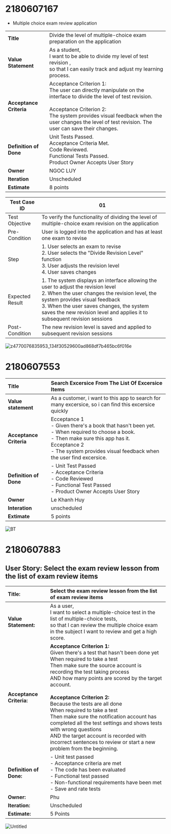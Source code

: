 
# 2180607167
- Multiple choice exam review application

|                       |                                                                             |
|-----------------------|-----------------------------------------------------------------------------|
| **Title**             | Divide the level of multiple-choice exam preparation on the application     |
| **Value Statement**   | As a student, <br> I want to be able to divide my level of test revision , <br>so that I can easily track and adjust my learning process. |
| **Acceptance Criteria** | Acceptance Criterion 1: <br>The user can directly manipulate on the interface to divide the level of test revision.<br><br> Acceptance Criterion 2: <br>The system provides visual feedback when the user changes the level of test revision. The user can save their changes. |
| **Definition of Done** | Unit Tests Passed.<br>  Acceptance Criteria Met.<br>  Code Reviewed. <br> Functional Tests Passed. <br> Product Owner Accepts User Story |
| **Owner**             |  NGOC LUY                                                                    |
| **Iteration**         | Unscheduled                                                                 |
| **Estimate**          | 8 points                                                                    |

| Test Case ID | 01 |
|--------------|----|
| Test Objective | To verify the functionality of dividing the level of multiple-choice exam revision on the application |
| Pre-Condition | User is logged into the application and has at least one exam to revise |
| Step | 1. User selects an exam to revise <br> 2. User selects the "Divide Revision Level" function <br> 3. User adjusts the revision level <br> 4. User saves changes |
| Expected Result | 1. The system displays an interface allowing the user to adjust the revision level <br> 2. When the user changes the revision level, the system provides visual feedback <br> 3. When the user saves changes, the system saves the new revision level and applies it to subsequent revision sessions |
| Post-Condition | The new revision level is saved and applied to subsequent revision sessions |

![z4770076835953_134f30529600ad868df7b465bc6f016e](https://github.com/ngocluydepzai/2180607167/assets/144354758/86c4a17d-d071-458e-b143-b92f19e764a2)


# 2180607553
| **Title**                | Search Excersice From The List Of Excersice Items |
| :----------------------- | :---------------- |
| **Value statement**      | As a customer, i want to this app to search for many excersice, so i can find this excersice quickly |
| **Acceptance Criteria**  | Ecceptance 1<br>- Given there's a book that hasn't been yet.<br>- When required to choose a book.<br>- Then make sure this app has it.<br>Ecceptance 2<br>- The system provides visual feedback when the user find excersice.|
| **Definition of Done**   | - Unit Test Passed <br> - Acceptance Criteria <br> - Code Reviewed <br> - Functional Test Passed <br> - Product Owner Accepts User Story|  
| **Owner**                | Le Khanh Huy  |
| **Interation**           | unscheduled   |
| **Extimate**             |  5 points     |

![BT](https://github.com/Phune23/2180607883/assets/144699815/e9cdb2e5-3317-4bef-85ef-a099825d0a5f)


# 2180607883

## **User Story: Select the exam review lesson from the list of exam review items**

| **Title:** | Select the exam review lesson from the list of exam review items |
| :-------- | :----------------- |
| **Value Statement:** | As a user, <br>I want to select a multiple-choice test in the list of multiple-choice tests, <br> so that I can review the multiple choice exam in the subject I want to review and get a high score. |
| **Acceptance Criteria:** | **Acceptance Criterion 1:**  <br>Given there's a test that hasn't been done yet <br>When required to take a test <br>Then make sure the source account is recording the test taking process <br>AND how many points are scored by the target account. <br> <br>**Acceptance Criterion 2:** <br>Because the tests are all done <br>When required to take a test <br>Then make sure the notification account has completed all the test settings and shows tests with wrong questions <br>AND the target account is recorded with incorrect sentences to review or start a new problem from the beginning. |
| **Definition of Done:** |  - Unit test passed <br> - Acceptance criteria are met <br> - The code has been evaluated <br> - Functional test passed <br> - Non-functional requirements have been met <br> - Save and rate tests |
| **Owner:** | Phu | Owner |
| **Iteration:** | Unscheduled |
| **Estimate:** | 5 Points |


![Untitled](https://github.com/ngocluydepzai/2180607167/assets/144198095/dafe2a33-cdf5-4005-8f19-a94c5097e0fc)


